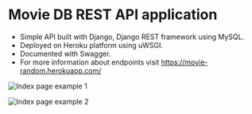 # Movie DB REST API application
* Simple API built with Django, Django REST framework using MySQL.
* Deployed on Heroku platform using uWSGI.
* Documented with Swagger.
* For more information about endpoints visit https://movie-random.herokuapp.com/

![Index page example 1](https://i.imgur.com/hAEVy86.png)

![Index page example 2](https://i.imgur.com/44d31IM.png)
